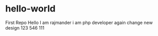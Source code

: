# hello-world
First Repo
Hello I am rajmander 
i am php developer again change
new design
123
546
111